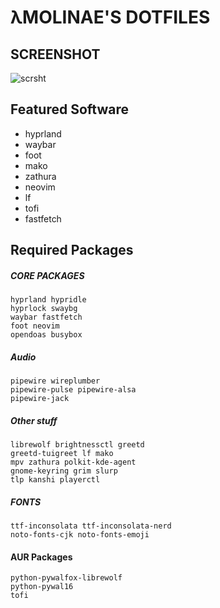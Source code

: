 # λMOLINAE'S DOTFILES
## SCREENSHOT
![scrsht](https://i.tohru.party/OvrtJQvgmsyNziSrWSnoEghFdJIQ.png)

## Featured Software
- hyprland
- waybar
- foot
- mako
- zathura
- neovim
- lf
- tofi
- fastfetch

## Required Packages
##### CORE PACKAGES
```
hyprland hypridle
hyprlock swaybg
waybar fastfetch
foot neovim
opendoas busybox
```

##### Audio
```
pipewire wireplumber
pipewire-pulse pipewire-alsa
pipewire-jack
```

##### Other stuff
```
librewolf brightnessctl greetd
greetd-tuigreet lf mako
mpv zathura polkit-kde-agent
gnome-keyring grim slurp
tlp kanshi playerctl
```

##### FONTS
```
ttf-inconsolata ttf-inconsolata-nerd
noto-fonts-cjk noto-fonts-emoji
```

#### AUR Packages
```
python-pywalfox-librewolf
python-pywal16
tofi
```
